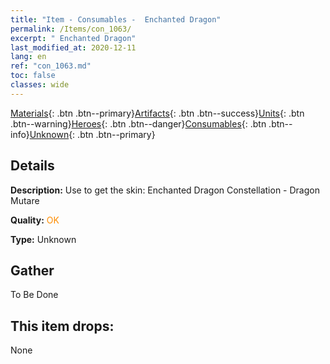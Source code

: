 ```yaml
---
title: "Item - Consumables -  Enchanted Dragon"
permalink: /Items/con_1063/
excerpt: " Enchanted Dragon"
last_modified_at: 2020-12-11
lang: en
ref: "con_1063.md"
toc: false
classes: wide
---
```

 [Materials](/Items/){: .btn .btn--primary}[Artifacts](/Items/Artifacts/){: .btn .btn--success}[Units](/Items/Units/){: .btn .btn--warning}[Heroes](/Items/Heroes/){: .btn .btn--danger}[Consumables](/Items/Consumables/){: .btn .btn--info}[Unknown](/Items/Unknown/){: .btn .btn--primary}

## Details
 **Description:** Use to get the skin: Enchanted Dragon Constellation - Dragon Mutare

 **Quality:** <span style="color: #FF8C00">OK</span>

 **Type:** Unknown

## Gather

  To Be Done

## This item drops:

  None

